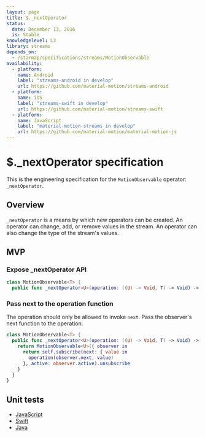 ```yaml
---
layout: page
title: $._nextOperator
status:
  date: December 13, 2016
  is: Stable
knowledgelevel: L3
library: streams
depends_on:
  - /starmap/specifications/streams/MotionObservable
availability:
  - platform:
    name: Android
    label: "streams-android in develop"
    url: https://github.com/material-motion/streams-android
  - platform:
    name: iOS
    label: "streams-swift in develop"
    url: https://github.com/material-motion/streams-swift
  - platform:
    name: JavaScript
    label: "material-motion-streams in develop"
    url: https://github.com/material-motion/material-motion-js
---
```


# $._nextOperator specification

This is the engineering specification for the `MotionObservable` operator: `_nextOperator`.

## Overview

`_nextOperator` is a means by which new operators can be created. An operator can change, add, or remove
values in the stream. An operator can also change the type of the stream's values.

## MVP

### Expose _nextOperator API

```swift
class MotionObservable<T> {
  public func _nextOperator<U>(operation: ((U) -> Void, T) -> Void) -> MotionObservable<U>
```

### Pass next to the operation function

The operation should only be allowed to invoke `next`. Pass the observer's next function to the
operation.

```swift
class MotionObservable<T> {
  public func _nextOperator<U>(operation: ((U) -> Void, T) -> Void) -> MotionObservable<U>
    return MotionObservable<U>({ observer in
      return self.subscribe(next: { value in
        operation(observer.next, value)
      }, active: observer.active).unsubscribe
    }
  }
}
```

## Unit tests
- [JavaScript](https://github.com/material-motion/material-motion-js/blob/develop/packages/streams/src/__tests__/MotionObservable-map.test.ts)
- [Swift](https://github.com/material-motion/streams-swift/blob/develop/tests/unit/operator/_mapTests.swift)
- [Java](https://github.com/material-motion/streams-android/blob/develop/library/src/test/java/com/google/android/material/motion/streams/MotionObservableTests.java)
